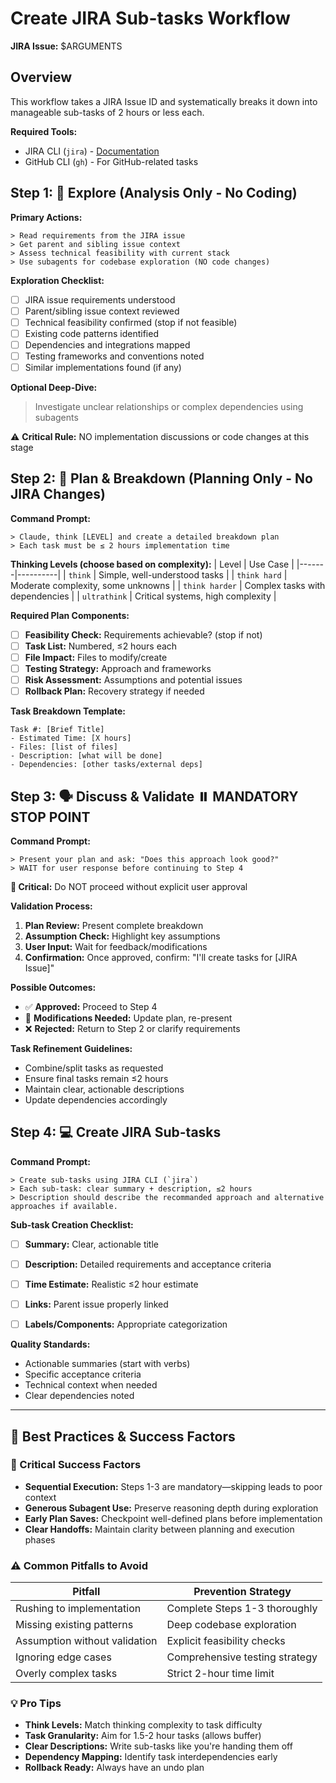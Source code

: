 # Create JIRA Sub-tasks Workflow

**JIRA Issue:** $ARGUMENTS

## Overview
This workflow takes a JIRA Issue ID and systematically breaks it down into manageable sub-tasks of 2 hours or less each.

**Required Tools:**
- JIRA CLI (`jira`) - [Documentation](https://github.com/Ericliu001/hello_python/blob/main/PythonPrograms/jira_interactions/cli/README.md)
- GitHub CLI (`gh`) - For GitHub-related tasks


## Step 1: 🧠 Explore (Analysis Only - No Coding)

**Primary Actions:**
```
> Read requirements from the JIRA issue
> Get parent and sibling issue context
> Assess technical feasibility with current stack
> Use subagents for codebase exploration (NO code changes)
```

**Exploration Checklist:**
- [ ] JIRA issue requirements understood
- [ ] Parent/sibling issue context reviewed
- [ ] Technical feasibility confirmed (stop if not feasible)
- [ ] Existing code patterns identified
- [ ] Dependencies and integrations mapped
- [ ] Testing frameworks and conventions noted
- [ ] Similar implementations found (if any)

**Optional Deep-Dive:**
> Investigate unclear relationships or complex dependencies using subagents

⚠️ **Critical Rule:** NO implementation discussions or code changes at this stage


## Step 2: 🧭 Plan & Breakdown (Planning Only - No JIRA Changes)

**Command Prompt:**
```
> Claude, think [LEVEL] and create a detailed breakdown plan
> Each task must be ≤ 2 hours implementation time
```

**Thinking Levels (choose based on complexity):**
| Level | Use Case |
|-------|----------|
| `think` | Simple, well-understood tasks |
| `think hard` | Moderate complexity, some unknowns |
| `think harder` | Complex tasks with dependencies |
| `ultrathink` | Critical systems, high complexity |

**Required Plan Components:**
- [ ] **Feasibility Check:** Requirements achievable? (stop if not)
- [ ] **Task List:** Numbered, ≤2 hours each
- [ ] **File Impact:** Files to modify/create
- [ ] **Testing Strategy:** Approach and frameworks
- [ ] **Risk Assessment:** Assumptions and potential issues
- [ ] **Rollback Plan:** Recovery strategy if needed

**Task Breakdown Template:**
```
Task #: [Brief Title]
- Estimated Time: [X hours]
- Files: [list of files]
- Description: [what will be done]
- Dependencies: [other tasks/external deps]
```

## Step 3: 🗣️ Discuss & Validate ⏸️ **MANDATORY STOP POINT**

**Command Prompt:**
```
> Present your plan and ask: "Does this approach look good?"
> WAIT for user response before continuing to Step 4
```

**🛑 Critical:** Do NOT proceed without explicit user approval

**Validation Process:**
1. **Plan Review:** Present complete breakdown
2. **Assumption Check:** Highlight key assumptions
3. **User Input:** Wait for feedback/modifications
4. **Confirmation:** Once approved, confirm: "I'll create tasks for [JIRA Issue]"

**Possible Outcomes:**
- ✅ **Approved:** Proceed to Step 4
- 🔄 **Modifications Needed:** Update plan, re-present
- ❌ **Rejected:** Return to Step 2 or clarify requirements

**Task Refinement Guidelines:**
- Combine/split tasks as requested
- Ensure final tasks remain ≤2 hours
- Maintain clear, actionable descriptions
- Update dependencies accordingly

## Step 4: 💻 Create JIRA Sub-tasks

**Command Prompt:**
```
> Create sub-tasks using JIRA CLI (`jira`)
> Each sub-task: clear summary + description, ≤2 hours
> Description should describe the recommanded approach and alternative approaches if available. 
```

**Sub-task Creation Checklist:**
- [ ] **Summary:** Clear, actionable title
- [ ] **Description:** Detailed requirements and acceptance criteria
- [ ] **Time Estimate:** Realistic ≤2 hour estimate
- [ ] **Links:** Parent issue properly linked
- [ ] **Labels/Components:** Appropriate categorization


**Quality Standards:**
- Actionable summaries (start with verbs)
- Specific acceptance criteria
- Technical context when needed
- Clear dependencies noted

---

## 🧩 Best Practices & Success Factors

### 🎯 Critical Success Factors
- **Sequential Execution:** Steps 1-3 are mandatory—skipping leads to poor context
- **Generous Subagent Use:** Preserve reasoning depth during exploration
- **Early Plan Saves:** Checkpoint well-defined plans before implementation
- **Clear Handoffs:** Maintain clarity between planning and execution phases

### ⚠️ Common Pitfalls to Avoid
| Pitfall | Prevention Strategy |
|---------|-------------------|
| Rushing to implementation | Complete Steps 1-3 thoroughly |
| Missing existing patterns | Deep codebase exploration |
| Assumption without validation | Explicit feasibility checks |
| Ignoring edge cases | Comprehensive testing strategy |
| Overly complex tasks | Strict 2-hour time limit |

### 💡 Pro Tips
- **Think Levels:** Match thinking complexity to task difficulty
- **Task Granularity:** Aim for 1.5-2 hour tasks (allows buffer)
- **Clear Descriptions:** Write sub-tasks like you're handing them off
- **Dependency Mapping:** Identify task interdependencies early
- **Rollback Ready:** Always have an undo plan
